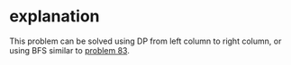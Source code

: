 # explanation

This problem can be solved using DP from left column to right column, or using BFS similar to [problem 83](83.md).
